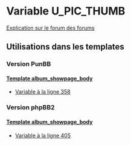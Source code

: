 # Variable U_PIC_THUMB
[Explication sur le forum des forums](http://forum.forumactif.com/t294113-listing-des-variables#U_PIC_THUMB)
## Utilisations dans les templates
### Version PunBB
#### [Template album_showpage_body](punbb/album_showpage_body.md)
* [Variable à la ligne 358](../punbb/album_showpage_body.tpl#L358)
### Version phpBB2
#### [Template album_showpage_body](subsilver/album_showpage_body.md)
* [Variable à la ligne 405](../subsilver/album_showpage_body.tpl#L405)